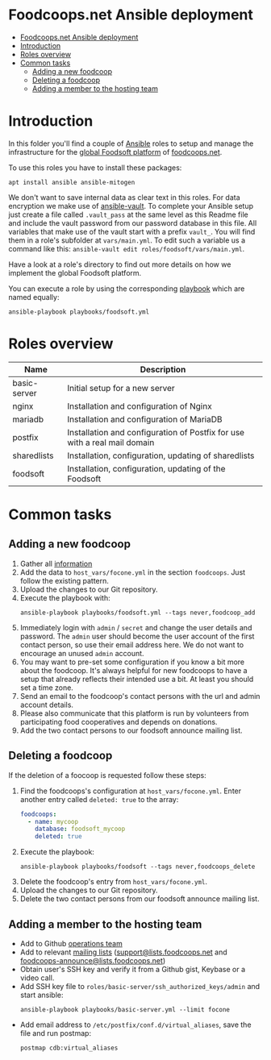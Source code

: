 Foodcoops.net Ansible deployment
================================

- [Foodcoops.net Ansible deployment](#foodcoopsnet-ansible-deployment)
- [Introduction](#introduction)
- [Roles overview](#roles-overview)
- [Common tasks](#common-tasks)
  - [Adding a new foodcoop](#adding-a-new-foodcoop)
  - [Deleting a foodcoop](#deleting-a-foodcoop)
  - [Adding a member to the hosting team](#adding-a-member-to-the-hosting-team)

# Introduction
In this folder you'll find a couple of [Ansible](https://www.ansible.com) roles to setup and manage the
infrastructure for the [global Foodsoft platform](https://foodcoops.net/global-foodsoft-platform/) of
[foodcoops.net](https://foodcoops.net).

To use this roles you have to install these packages:
```shell
apt install ansible ansible-mitogen
```

We don't want to save internal data as clear text in this roles. For data encryption we make use of
[ansible-vault](https://docs.ansible.com/ansible/latest/cli/ansible-vault.html). To complete your Ansible setup just create a file called `.vault_pass` at the same level as this Readme file and include the vault password from our password database in this file. All variables that make use of the vault start with a prefix `vault_`. You will find them in a role's subfolder at `vars/main.yml`. To edit such a variable us a command like this: `ansible-vault edit roles/foodsoft/vars/main.yml`.

Have a look at a role's directory to find out more details on how we implement the global Foodsoft platform.

You can execute a role by using the corresponding [playbook](https://docs.ansible.com/ansible/latest/cli/ansible-playbook.html) which are named equally:
```shell
ansible-playbook playbooks/foodsoft.yml
```
# Roles overview
| Name | Description |
|------|-------------|
| basic-server | Initial setup for a new server |
| nginx | Installation and configuration of Nginx |
| mariadb | Installation and configuration of MariaDB |
| postfix | Installation and configuration of Postfix for use with a real mail domain |
| sharedlists | Installation, configuration, updating of sharedlists |
| foodsoft | Installation, configuration, updating of the Foodsoft |


# Common tasks
## Adding a new foodcoop
1. Gather all [information](https://foodcoops.net/.global-foodsoft-platform/#request-a-new-instance)
1. Add the data to `host_vars/focone.yml` in the section `foodcoops`. Just follow the existing pattern.
1. Upload the changes to our Git repository.
1. Execute the playbook with:
   ```shell
   ansible-playbook playbooks/foodsoft.yml --tags never,foodcoop_add
   ```
1. Immediately login with `admin` / `secret` and change the user details and password. The `admin` user should become the user account of the first contact person, so use their email address here. We do not want to encourage an unused `admin` account.
1. You may want to pre-set some configuration if you know a bit more about the foodcoop. It's always helpful for new foodcoops to have a setup that already reflects their intended use a bit. At least you should set a time zone.
1. Send an email to the foodcoop's contact persons with the url and admin account details.
1. Please also communicate that this platform is run by volunteers from participating food cooperatives and depends on donations.
1. Add the two contact persons to our foodsoft announce mailing list.

## Deleting a foodcoop
If the deletion of a foocoop is requested follow these steps:

1. Find the foodcoops's configuration at `host_vars/focone.yml`. Enter another entry called `deleted: true` to the array:
   ```yaml
   foodcoops:
     - name: mycoop
       database: foodsoft_mycoop
       deleted: true
   ```
1. Execute the playbook:
   ```shell
   ansible-playbook playbooks/foodsoft --tags never,foodcoops_delete
   ```
1. Delete the foodcoop's entry from `host_vars/focone.yml`.
1. Upload the changes to our Git repository.
1. Delete the two contact persons from our foodsoft announce mailing list.

## Adding a member to the hosting team
- Add to Github [operations team](https://github.com/orgs/foodcoops/teams/operations)
- Add to relevant [mailing lists](https://foodcoops.listen.systemausfall.org) (support@lists.foodcoops.net  and foodcoops-announce@lists.foodcoops.net)
- Obtain user's SSH key and verify it from a Github gist, Keybase or a video call.
- Add SSH key file to `roles/basic-server/ssh_authorized_keys/admin` and start ansible:
    ```shell
    ansible-playbook playbooks/basic-server.yml --limit focone
    ```
- Add email address to `/etc/postfix/conf.d/virtual_aliases`, save the file and run postmap:
    ```shell
    postmap cdb:virtual_aliases
    ```